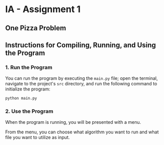 # IA - Assignment 1
## One Pizza Problem

## Instructions for Compiling, Running, and Using the Program

### 1. Run the Program

You can run the program by executing the ```main.py``` file; open the terminal, navigate to the project's ```src``` directory, and run the following command to initialize the program:

```bash
python main.py
```

### 2. Use the Program

When the program is running, you will be presented with a menu.

From the menu, you can choose what algorithm you want to run and what file you want to utilize as input.